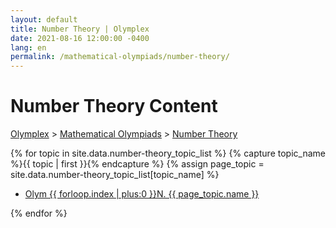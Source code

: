 ```yaml
---
layout: default
title: Number Theory | Olymplex
date: 2021-08-16 12:00:00 -0400
lang: en
permalink: /mathematical-olympiads/number-theory/
---
```

<h1>Number Theory Content</h1>
<p><a href="https://example.com">Olymplex</a> > <a href="https://example.com">Mathematical Olympiads</a> > <a href="https://example.com">Number Theory</a><p>
{% for topic in site.data.number-theory_topic_list %}
{% capture topic_name %}{{ topic | first }}{% endcapture %}
{% assign page_topic = site.data.number-theory_topic_list[topic_name] %}
  <ul class="actions fit big">
  <li><a href="{{ site.baseurl }}{{ page.permalink}}olym-{{ forloop.index | plus:0 }}n" class="button fit big">Olym {{ forloop.index | plus:0 }}N. {{ page_topic.name }}</a></li>
  </ul>
{% endfor %}
